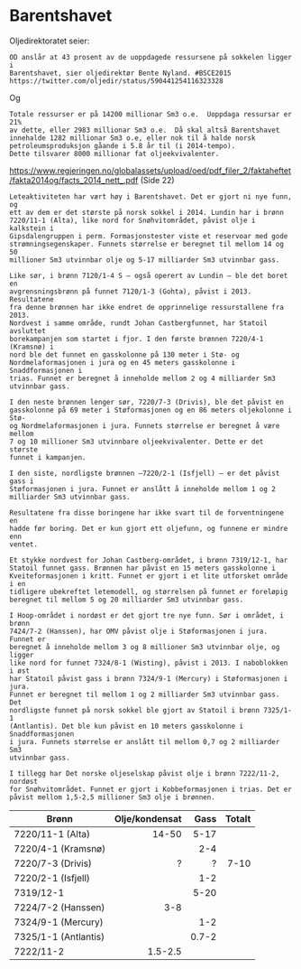 Barentshavet
============

Oljedirektoratet seier:

    OD anslår at 43 prosent av de uoppdagede ressursene på sokkelen ligger i
    Barentshavet, sier oljedirektør Bente Nyland. #BSCE2015
    https://twitter.com/oljedir/status/590441254116323328

Og
    
    Totale ressurser er på 14200 millionar Sm3 o.e.  Uoppdaga ressursar er 21%
    av dette, eller 2983 millionar Sm3 o.e.  Då skal altså Barentshavet
    innehalde 1282 millionar Sm3 o.e, eller nok til å halde norsk
    petroleumsproduksjon gåande i 5.8 år til (i 2014-tempo).
    Dette tilsvarer 8000 millionar fat oljeekvivalenter.

https://www.regjeringen.no/globalassets/upload/oed/pdf_filer_2/faktaheftet/fakta2014og/facts_2014_nett_.pdf
(Side 22)

    Leteaktiviteten har vært høy i Barentshavet. Det er gjort ni nye funn, og
    ett av dem er det største på norsk sokkel i 2014. Lundin har i brønn
    7220/11-1 (Alta), like nord for Snøhvitområdet, påvist olje i kalkstein i
    Gipsdalengruppen i perm. Formasjonstester viste et reservoar med gode
    strømningsegenskaper. Funnets størrelse er beregnet til mellom 14 og 50
    millioner Sm3 utvinnbar olje og 5-17 milliarder Sm3 utvinnbar gass.

    Like sør, i brønn 7120/1-4 S – også operert av Lundin – ble det boret en
    avgrensningsbrønn på funnet 7120/1-3 (Gohta), påvist i 2013. Resultatene
    fra denne brønnen har ikke endret de opprinnelige ressurstallene fra 2013.
    Nordvest i samme område, rundt Johan Castbergfunnet, har Statoil avsluttet
    borekampanjen som startet i fjor. I den første brønnen 7220/4-1 (Kramsnø) i
    nord ble det funnet en gasskolonne på 130 meter i Stø- og
    Nordmelaformasjonen i jura og en 45 meters gasskolonne i Snaddformasjonen i
    trias. Funnet er beregnet å inneholde mellom 2 og 4 milliarder Sm3
    utvinnbar gass.

    I den neste brønnen lenger sør, 7220/7-3 (Drivis), ble det påvist en
    gasskolonne på 69 meter i Støformasjonen og en 86 meters oljekolonne i Stø-
    og Nordmelaformasjonen i jura. Funnets størrelse er beregnet å være mellom
    7 og 10 millioner Sm3 utvinnbare oljeekvivalenter. Dette er det største
    funnet i kampanjen.  

    I den siste, nordligste brønnen –7220/2-1 (Isfjell) – er det påvist gass i
    Støformasjonen i jura. Funnet er anslått å inneholde mellom 1 og 2
    milliarder Sm3 utvinnbar gass.

    Resultatene fra disse boringene har ikke svart til de forventningene en
    hadde før boring. Det er kun gjort ett oljefunn, og funnene er mindre enn
    ventet.

    Et stykke nordvest for Johan Castberg-området, i brønn 7319/12-1, har
    Statoil funnet gass. Brønnen har påvist en 15 meters gasskolonne i
    Kveiteformasjonen i kritt. Funnet er gjort i et lite utforsket område i en
    tidligere ubekreftet letemodell, og størrelsen på funnet er foreløpig
    beregnet til mellom 5 og 20 milliarder Sm3 utvinnbar gass.  

    I Hoop-området i nordøst er det gjort tre nye funn. Sør i området, i brønn
    7424/7-2 (Hanssen), har OMV påvist olje i Støformasjonen i jura. Funnet er
    beregnet å inneholde mellom 3 og 8 millioner Sm3 utvinnbar olje, og ligger
    like nord for funnet 7324/8-1 (Wisting), påvist i 2013. I naboblokken i øst
    har Statoil påvist gass i brønn 7324/9-1 (Mercury) i Støformasjonen i jura.
    Funnet er beregnet til mellom 1 og 2 milliarder Sm3 utvinnbar gass. Det
    nordligste funnet på norsk sokkel ble gjort av Statoil i brønn 7325/1-1
    (Antlantis). Det ble kun påvist en 10 meters gasskolonne i Snaddformasjonen
    i jura. Funnets størrelse er anslått til mellom 0,7 og 2 milliarder Sm3
    utvinnbar gass. 

    I tillegg har Det norske oljeselskap påvist olje i brønn 7222/11-2, nordøst
    for Snøhvitområdet. Funnet er gjort i Kobbeformasjonen i trias. Det er
    påvist mellom 1,5-2,5 millioner Sm3 olje i brønnen.

| Brønn               | Olje/kondensat | Gass   | Totalt |
| ------------------- | -------------: | -----: | -----: |
| 7220/11-1 (Alta)    | 14-50          | 5-17   |        |
| 7220/4-1 (Kramsnø)  |                | 2-4    |        |
| 7220/7-3 (Drivis)   | ?              | ?      | 7-10   | 
| 7220/2-1 (Isfjell)  |                | 1-2    |        | 
| 7319/12-1           |                | 5-20   |        | 
| 7224/7-2 (Hanssen)  | 3-8            |        |        | 
| 7324/9-1 (Mercury)  |                | 1-2    |        | 
| 7325/1-1 (Antlantis)|                | 0.7-2  |        | 
| 7222/11-2           | 1.5-2.5        |        |        |

